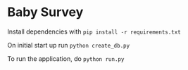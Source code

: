 # Baby Survey

Install dependencies with `pip install -r requirements.txt`

On initial start up run `python create_db.py`

To run the application, do `python run.py`
